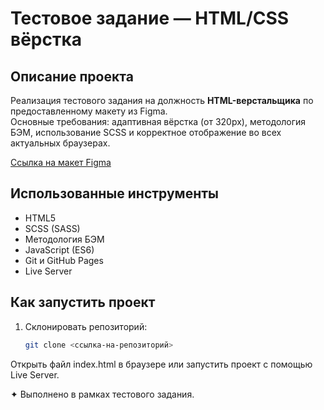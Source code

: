 # Тестовое задание — HTML/CSS вёрстка

## Описание проекта
Реализация тестового задания на должность **HTML-верстальщика** по предоставленному макету из Figma.  
Основные требования: адаптивная вёрстка (от 320px), методология БЭМ, использование SCSS и корректное отображение во всех актуальных браузерах.

[Ссылка на макет Figma](https://www.figma.com/file/F2qhd2q7PcL9zfIA7y500A/Testing?type=design&node-id=0-1&mode=design&t=ouEUZU3qDLkkc1Ya-0)

## Использованные инструменты
- HTML5  
- SCSS (SASS)  
- Методология БЭМ  
- JavaScript (ES6)  
- Git и GitHub Pages  
- Live Server  

## Как запустить проект
1. Склонировать репозиторий:
   ```bash
   git clone <ссылка-на-репозиторий>
Открыть файл index.html в браузере
или запустить проект с помощью Live Server.

✦ Выполнено в рамках тестового задания.
